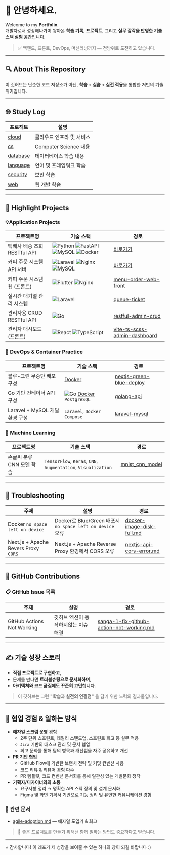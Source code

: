 # 👋 안녕하세요.

Welcome to my **Portfolio**.  
 개발자로서 성장해나가며 쌓아온 **학습 기록**, **프로젝트**, 그리고 **실무 감각을 반영한 기술 스택 실험 공간**입니다.

> ✅ 백엔드, 프론트, DevOps, 머신러닝까지 — 전방위로 도전하고 있습니다.

---

## 🔍 About This Repository

이 깃허브는 단순한 코드 저장소가 아닌, **학습 + 실습 + 실전 적용**을 통합한 저만의 기술 위키입니다.

---

## 🌐 Study Log

| 프로젝트 | 설명 |
|----------|------|
| [cloud](https://github.com/aquaheyday/study-log/tree/main/topics/cloud) | 클라우드 인프라 및 서비스 |
| [cs](https://github.com/aquaheyday/study-log/tree/main/topics/cs) | Computer Science 내용 |
| [database](https://github.com/aquaheyday/study-log/tree/main/topics/database) | 데이터베이스 학습 내용 |
| [language](https://github.com/aquaheyday/study-log/tree/main/topics/language) | 언어 및 프레임워크 학습  |
| [security](https://github.com/aquaheyday/study-log/tree/main/topics/security) | 보안 학습 |
| [web](https://github.com/aquaheyday/study-log/tree/main/topics/web) | 웹 개발 학습 | 

---

## 🚀 Highlight Projects

### 💡Application Projects

| 프로젝트명 | 기술 스택 | 경로 |
|----------|------|-----------|
| 택배사 배송 조회 RESTful API | ![Python](https://img.shields.io/badge/Python-3.10-blue?logo=python) ![FastAPI](https://img.shields.io/badge/FastAPI-005571?logo=fastapi&logoColor=white) ![MySQL](https://img.shields.io/badge/MySQL-4479A1?logo=mysql&logoColor=white) ![Docker](https://img.shields.io/badge/Docker-2496ED?logo=docker&logoColor=white) | [바로가기](https://github.com/aquaheyday/study-log/tree/main/projects/application/delivery-api-server) |
| 커피 주문 시스템 API 서버 | ![Laravel](https://img.shields.io/badge/Laravel-FF2D20?logo=laravel&logoColor=white) ![Nginx](https://img.shields.io/badge/Nginx-009639?logo=nginx&logoColor=white) ![MySQL](https://img.shields.io/badge/MySQL-4479A1?logo=mysql&logoColor=white) | [바로가기](https://github.com/aquaheyday/study-log/tree/main/projects/application/menu-order-api) |
| 커피 주문 시스템 웹 (프론트) | ![Flutter](https://img.shields.io/badge/Flutter-02569B?logo=flutter&logoColor=white) ![Nginx](https://img.shields.io/badge/Nginx-009639?logo=nginx&logoColor=white) | [menu-order-web-front](https://github.com/aquaheyday/study-log/tree/main/projects/application/menu-order-web-front) |
| 실시간 대기열 관리 시스템 | ![Laravel](https://img.shields.io/badge/Laravel-FF2D20?logo=laravel&logoColor=white) | [queue-ticket](https://github.com/aquaheyday/study-log/tree/main/projects/application/queue-ticket) |
| 관리자용 CRUD RESTful API | ![Go](https://img.shields.io/badge/Go-00ADD8?logo=go&logoColor=white) | [restful-admin-crud](https://github.com/aquaheyday/study-log/tree/main/projects/application/restful-admin-crud) |
| 관리자 대시보드 (프론트) | ![React](https://img.shields.io/badge/React-20232A?logo=react&logoColor=61DAFB) ![TypeScript](https://img.shields.io/badge/TypeScript-3178C6?logo=typescript&logoColor=white) | [vite-ts-scss-admin-dashboard](https://github.com/aquaheyday/study-log/tree/main/projects/application/vite-ts-scss-admin-dashboard) |

### 🐳 DevOps & Container Practice

| 프로젝트명 | 기술 스택 | 경로 |
|----------|------|-----------|
| 블루-그린 무중단 배포 구성 | [Docker](https://img.shields.io/badge/Docker-2496ED?logo=docker&logoColor=white) | [nextjs-green-blue-deploy](https://github.com/aquaheyday/study-log/tree/main/projects/docker/nextjs-green-blue-deploy) |
| Go 기반 컨테이너 API 구성 | ![Go](https://img.shields.io/badge/Go-00ADD8?logo=go&logoColor=white) [Docker](https://img.shields.io/badge/Docker-2496ED?logo=docker&logoColor=white) `PostgreSQL` | [golang-api](https://github.com/aquaheyday/study-log/tree/main/projects/docker/golang-api) |
| Laravel + MySQL 개발 환경 구성 | `Laravel`, `Docker Compose` | [laravel-mysql](https://github.com/aquaheyday/study-log/tree/main/projects/docker/laravel-mysql) |

### 🤖 Machine Learning

| 프로젝트명 | 기술 스택 | 경로 |
|----------|------|-----------|
| 손글씨 분류 CNN 모델 학습 | `TensorFlow`, `Keras`, `CNN`, `Augmentation`, `Visualization` | [mnist_cnn_model](https://github.com/aquaheyday/study-log/tree/main/projects/machine-learning/mnist_cnn_model) |

---

## 🧯 Troubleshooting

| 주제 | 설명 | 경로 |
|----------|------|-----------|
| Docker `no space left on device` | Docker로 Blue/Green 배포시 `no space left on device` 오류 | [docker-image-disk-full.md](./docker/docker-image-disk-full.md) |
| Next.js + Apache Revers Proxy `CORS` | Next.js + Apache Reverse Proxy 환경에서 CORS 오류 | [nextjs-api-cors-error.md](./nextjs/nextjs-api-cors-error.md) |

---

## 📝 GitHub Contributions

### 📋 GitHub Issue 목록

| 주제 | 설명 | 경로 |
|---|---|---|
| GitHub Actions Not Working | 깃허브 엑션이 동작하지않는 이슈 해결 | [sanga-1-fix-github-action-not-working.md](./issues/sanga-1-fix-github-action-not-working.md) |

---

## ✍ 기술 성장 스토리

- **직접 프로젝트로 구현하고**,  
- 문제를 만나면 **트러블슈팅으로 문서화하며**,  
- **아키텍처와 코드 품질에도 꾸준히 고민**합니다.

> 이 깃허브는 그런 **"학습과 실전의 연결점"** 을 담기 위한 노력의 결과물입니다.

---

## 🤝 협업 경험 & 일하는 방식

- **애자일 스크럼 운영** 경험
  - 2주 단위 스프린트, 데일리 스탠드업, 스프린트 회고 등 실무 적용
  - `Jira` 기반의 태스크 관리 및 문서 협업
  - 회고 문화를 통해 팀의 병목과 개선점을 자주 공유하고 개선
- **PR 기반 협업**
  - GitHub Flow에 기반한 브랜치 전략 및 커밋 컨벤션 사용
  - 코드 리뷰 & 리뷰어 경험 다수
  - PR 템플릿, 코드 컨벤션 문서화를 통해 일관성 있는 개발문화 정착
- **기획자/디자이너와의 소통**
  - 요구사항 정리 → 명확한 API 스펙 정의 및 설계 문서화
  - Figma 및 화면 기획서 기반으로 기능 정리 및 유연한 커뮤니케이션 경험

### 📂 관련 문서

- [agile-adoption.md](https://github.com/aquaheyday/reflection-log/tree/main/2025/agile-adoption.md) — 애자일 도입기 & 회고

> 💬 좋은 프로덕트를 만들기 위해선 함께 일하는 방법도 중요하다고 믿습니다.

---

⭐️ 감사합니다! 이 레포가 제 성장을 보여줄 수 있는 하나의 창이 되길 바랍니다 :)
